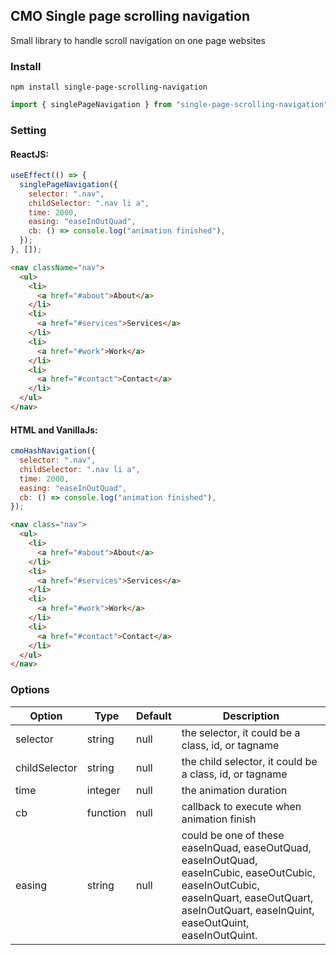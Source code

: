 ## CMO Single page scrolling navigation

Small library to handle scroll navigation on one page websites

### Install

```
npm install single-page-scrolling-navigation
```

```javascript
import { singlePageNavigation } from "single-page-scrolling-navigation";
```

### Setting

#### ReactJS:

```javascript
useEffect(() => {
  singlePageNavigation({
    selector: ".nav",
    childSelector: ".nav li a",
    time: 2000,
    easing: "easeInOutQuad",
    cb: () => console.log("animation finished"),
  });
}, []);
```

```html
<nav className="nav">
  <ul>
    <li>
      <a href="#about">About</a>
    </li>
    <li>
      <a href="#services">Services</a>
    </li>
    <li>
      <a href="#work">Work</a>
    </li>
    <li>
      <a href="#contact">Contact</a>
    </li>
  </ul>
</nav>
```

#### HTML and VanillaJs:

```javascript
cmoHashNavigation({
  selector: ".nav",
  childSelector: ".nav li a",
  time: 2000,
  easing: "easeInOutQuad",
  cb: () => console.log("animation finished"),
});
```

```html
<nav class="nav">
  <ul>
    <li>
      <a href="#about">About</a>
    </li>
    <li>
      <a href="#services">Services</a>
    </li>
    <li>
      <a href="#work">Work</a>
    </li>
    <li>
      <a href="#contact">Contact</a>
    </li>
  </ul>
</nav>
```

### Options

| Option        | Type     | Default | Description                                                                                                                                                                                   |
| ------------- | -------- | ------- | --------------------------------------------------------------------------------------------------------------------------------------------------------------------------------------------- |
| selector      | string   | null    | the selector, it could be a class, id, or tagname                                                                                                                                             |
| childSelector | string   | null    | the child selector, it could be a class, id, or tagname                                                                                                                                       |
| time          | integer  | null    | the animation duration                                                                                                                                                                        |
| cb            | function | null    | callback to execute when animation finish                                                                                                                                                     |
| easing        | string   | null    | could be one of these easeInQuad, easeOutQuad, easeInOutQuad, easeInCubic, easeOutCubic, easeInOutCubic, easeInQuart, easeOutQuart, aseInOutQuart, easeInQuint, easeOutQuint, easeInOutQuint. |
